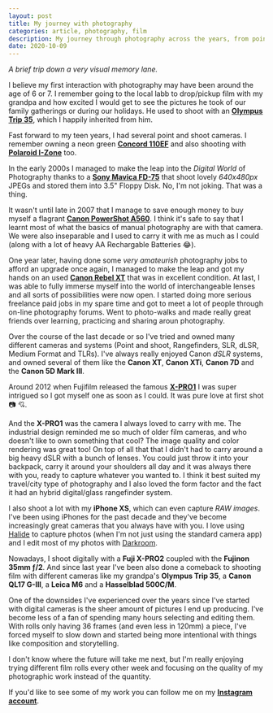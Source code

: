 ```yaml
---
layout: post
title: My journey with photography
categories: article, photography, film
description: My journey through photography across the years, from points and shoots to dSLRs to coming back to film.
date: 2020-10-09
---
```


_A brief trip down a very visual memory lane._

I believe my first interaction with photography may have been around the age of 6 or 7. I remember going to the local labb to drop/pickup film with my grandpa and how excited I would get to see the pictures he took of our family gatherings or during our holidays. He used to shoot with an [**Olympus Trip 35**](https://en.wikipedia.org/wiki/Olympus_Trip_35), which I happily inherited from him.

Fast forward to my teen years, I had several point and shoot cameras. I remember owning a neon green [**Concord 110EF**](http://camera-wiki.org/wiki/Concord_110EF) and also shooting with [**Polaroid I-Zone**](https://camerapedia.fandom.com/wiki/Polaroid_I-Zone) too.

In the early 2000s I managed to make the leap into the _Digital World_ of Photography thanks to a [**Sony Mavica FD-75**](https://www.dpreview.com/products/sony/compacts/sony_fd75) that shoot lovely *640x480px* JPEGs and stored them into 3.5" Floppy Disk. No, I'm not joking. That was a thing.

It wasn't until late in 2007 that I manage to save enough money to buy myself a flagrant [**Canon PowerShot A560**](https://www.dpreview.com/products/canon/compacts/canon_a560). I think it's safe to say that I learnt most of what the basics of manual photography are with that camera. We were also inseparable and I used to carry it with me as much as I could (along with a lot of heavy AA Rechargable Batteries 😂).

One year later, having done some _very amateurish_ photography jobs to afford an upgrade once again, I managed to make the leap and got my hands on an used [**Canon Rebel XT**](https://en.wikipedia.org/wiki/Canon_EOS_350D) that was in excellent condition. At last, I was able to fully immerse myself into the world of interchangeable lenses and all sorts of possibilities were now open. I started doing more serious freelance paid jobs in my spare time and got to meet a lot of people through on-line photography forums. Went to photo-walks and made really great friends over learning, practicing and sharing aroun photography.

Over the course of the last decade or so I've tried and owned many different cameras and systems (Point and shoot, Rangefinders, SLR, dLSR, Medium Format and TLRs). I've always really enjoyed Canon _dSLR_ systems, and owned several of them like the **Canon XT**, **Canon XTi**, **Canon 7D** and the **Canon 5D Mark III**. 

Around 2012 when Fujifilm released the famous [**X-PRO1**](https://www.dpreview.com/reviews/fujifilm-x-pro1) I was super intrigued so I got myself one as soon as I could. It was pure love at first shot 📷 💘. 

And the **X-PRO1** was the camera I always loved to carry with me. The industrial design reminded me so much of older film cameras, and who doesn't like to own something that cool? The image quality and color rendering was great too! On top of all that that I didn't had to carry around a big heavy dSLR with a bunch of lenses. You could just throw it into your backpack, carry it around your shoulders all day and it was always there with you, ready to capture whatever you wanted to. I think it best suited my travel/city type of photography and I also loved the form factor and the fact it had an hybrid digital/glass rangefinder system.

I also shoot a lot with my **iPhone XS**, which can even capture _RAW images_. I've been using iPhones for the past decade and they've become increasingly great cameras that you always have with you. I love using [Halide](https://halide.cam/) to capture photos (when I'm not just using the standard camera app) and I edit most of my photos with [Darkroom](https://darkroom.co/).

Nowadays, I shoot digitally with a **Fuji X-PRO2** coupled with the **Fujinon 35mm ƒ/2**. And since last year I've been also done a comeback to shooting film with different cameras like my grandpa's **Olympus Trip 35**, a **Canon QL17 G-III**, a **Leica M6** and a **Hasselblad 500C/M**.

One of the downsides I've experienced over the years since I've started with digital cameras is the sheer amount of pictures I end up producing. I've become less of a fan of spending many hours selecting and editing them. With rolls only having 36 frames (and even less in 120mm) a piece, I've forced myself to slow down and started being more intentional with things like composition and storytelling.

I don't know where the future will take me next, but I'm really enjoying trying different film rolls every other week and focusing on the quality of my photographic work instead of the quantity.

If you'd like to see some of my work you can follow me on my [**Instagram account**](https://www.instagram.com/argen/).